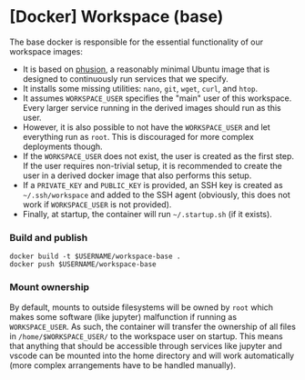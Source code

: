 # \[Docker\] Workspace (base)

The base docker is responsible for the essential functionality of our workspace images:

 - It is based on [phusion](https://github.com/phusion/baseimage-docker), a reasonably minimal Ubuntu image that is designed to continuously run services that we specify.
 - It installs some missing utilities: `nano`, `git`, `wget`, `curl`, and `htop`.
 - It assumes `WORKSPACE_USER` specifies the "main" user of this workspace. Every larger service running in the derived images should run as this user. 
 - However, it is also possible to not have the `WORKSPACE_USER` and let everything run as `root`. This is discouraged for more complex deployments though.
 - If the `WORKSPACE_USER` does not exist, the user is created as the first step. If the user requires non-trivial setup, it is recommended to create the user in a derived docker image that also performs this setup.
 - If a `PRIVATE_KEY` and `PUBLIC_KEY` is provided, an SSH key is created as `~/.ssh/workspace` and added to the SSH agent (obviously, this does not work if `WORKSPACE_USER` is not provided).
 - Finally, at startup, the container will run `~/.startup.sh` (if it exists).

### Build and publish

```
docker build -t $USERNAME/workspace-base .
docker push $USERNAME/workspace-base
```


### Mount ownership

By default, mounts to outside filesystems will be owned by `root` which makes some software (like jupyter) malfunction if running as `WORKSPACE_USER`. As such, the container will transfer the ownership of all files in `/home/$WORKSPACE_USER/` to the workspace user on startup. This means that anything that should be accessible through services like jupyter and vscode can be mounted into the home directory and will work automatically (more complex arrangements have to be handled manually).